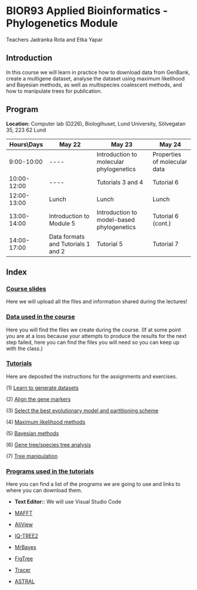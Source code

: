 
# **BIOR93 Applied Bioinformatics - Phylogenetics Module**

Teachers Jadranka Rota and Etka Yapar

## **Introduction**

In this course we will learn in practice how to download data from GenBank, create a multigene dataset, analyse the dataset using maximum likelihood and Bayesian methods, as well as multispecies coalescent methods, and how to manipulate trees for publication.

## **Program**

**Location:** Computer lab (D226), Biologihuset, Lund University, Sölvegatan 35, 223 62 Lund


| Hours\Days  | May 22                   | May 23                                          | May 24                                                    |
|-------------|--------------------------|-------------------------------------------------|-----------------------------------------------------------|
| 9:00-10:00  | ----                     | Introduction to molecular phylogenetics              |  Properties of molecular data |
| 10:00-12:00 | ----                     | Tutorials 3 and 4                               | Tutorial 6                                                |
| 12:00-13:00 | Lunch                    | Lunch                                           | Lunch                                                     |
| 13:00-14:00 | Introduction to Module 5 | Introduction to model-based phylogenetics | Tutorial 6 (cont.)                                        |
| 14:00-17:00 | Data formats and Tutorials 1 and 2        | Tutorial 5                                      | Tutorial 7                                                |

<!--  -->




## **Index**

### [Course slides](./Lectures/)

Here we will upload all the files and information shared during the lectures!


### [Data used in the course](./Data/)

Here you will find the files we create during the course. (If at some point you are at a loss because your attempts to produce the results for the next step failed, here you can find the files you will need so you can keep up with the class.)


### [Tutorials](./Tutorials/)

Here are deposited the instructions for the assignments and exercises.


 (1) [Learn to generate datasets](./Tutorials/DatasetManipulation/)
	
 (2) [Align the gene markers](./Tutorials/Alignments/)
 
 (3) [Select the best evolutionary model and partitioning scheme](./Tutorials/ModelSelection/)
 
 (4) [Maximum likelihood methods](./Tutorials/MaximumLikelihood/) 
 
 (5) [Bayesian methods](./Tutorials/BayesianInference/)
 
 (6) [Gene tree/species tree analysis](./Tutorials/ASTRAL/)
 
 (7) [Tree manipulation](./Tutorials/TreeManipulation/)
 


### [Programs used in the tutorials](./Software/)

Here you can find a list of the programs we are going to use and links to where you can download them.
 
 * **Text Editor:**: We will use Visual Studio Code

 * [MAFFT](https://mafft.cbrc.jp/alignment/software/)

 * [AliView](http://www.ormbunkar.se/aliview/downloads/)

 * [IQ-TREE2](http://www.iqtree.org/)
 
 * [MrBayes](http://nbisweden.github.io/MrBayes/)
	
 * [FigTree](http://tree.bio.ed.ac.uk/software/figtree/)

 * [Tracer](https://github.com/beast-dev/tracer/releases/tag/v1.7.1)
 
 * [ASTRAL](https://github.com/smirarab/ASTRAL)

